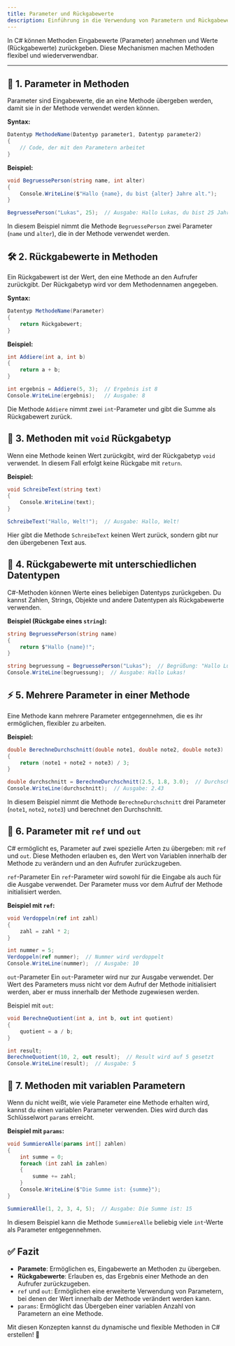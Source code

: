 ```yaml
---
title: Parameter und Rückgabewerte
description: Einführung in die Verwendung von Parametern und Rückgabewerten in C#-Methoden.
---
```


In C# können Methoden Eingabewerte (Parameter) annehmen und Werte (Rückgabewerte) zurückgeben. Diese Mechanismen machen Methoden flexibel und wiederverwendbar.

---

## 📝 **1. Parameter in Methoden**

Parameter sind Eingabewerte, die an eine Methode übergeben werden, damit sie in der Methode verwendet werden können.

**Syntax:**

```csharp
Datentyp MethodeName(Datentyp parameter1, Datentyp parameter2)
{
    // Code, der mit den Parametern arbeitet
}
```

**Beispiel:**

```csharp
void BegruessePerson(string name, int alter)
{
    Console.WriteLine($"Hallo {name}, du bist {alter} Jahre alt.");
}

BegruessePerson("Lukas", 25);  // Ausgabe: Hallo Lukas, du bist 25 Jahre alt.
```

In diesem Beispiel nimmt die Methode `BegruessePerson` zwei Parameter (`name` und `alter`), die in der Methode verwendet werden.

## 🛠️ 2. Rückgabewerte in Methoden
Ein Rückgabewert ist der Wert, den eine Methode an den Aufrufer zurückgibt. Der Rückgabetyp wird vor dem Methodennamen angegeben.

**Syntax:**

```csharp
Datentyp MethodeName(Parameter)
{
    return Rückgabewert;
}
```

**Beispiel:**

```csharp
int Addiere(int a, int b)
{
    return a + b;
}

int ergebnis = Addiere(5, 3);  // Ergebnis ist 8
Console.WriteLine(ergebnis);   // Ausgabe: 8
```

Die Methode `Addiere` nimmt zwei `int`-Parameter und gibt die Summe als Rückgabewert zurück.

## 🔄 3. Methoden mit `void` Rückgabetyp
Wenn eine Methode keinen Wert zurückgibt, wird der Rückgabetyp `void` verwendet. In diesem Fall erfolgt keine Rückgabe mit `return`.

**Beispiel:**

```csharp
void SchreibeText(string text)
{
    Console.WriteLine(text);
}

SchreibeText("Hallo, Welt!");  // Ausgabe: Hallo, Welt!
```

Hier gibt die Methode `SchreibeText` keinen Wert zurück, sondern gibt nur den übergebenen Text aus.

## 🔢 4. Rückgabewerte mit unterschiedlichen Datentypen
C#-Methoden können Werte eines beliebigen Datentyps zurückgeben. Du kannst Zahlen, Strings, Objekte und andere Datentypen als Rückgabewerte verwenden.

**Beispiel (Rückgabe eines `string`):**

```csharp
string BegruessePerson(string name)
{
    return $"Hallo {name}!";
}

string begruessung = BegruessePerson("Lukas");  // Begrüßung: "Hallo Lukas!"
Console.WriteLine(begruessung);  // Ausgabe: Hallo Lukas!
```

## ⚡ 5. Mehrere Parameter in einer Methode
Eine Methode kann mehrere Parameter entgegennehmen, die es ihr ermöglichen, flexibler zu arbeiten.

**Beispiel:**

```csharp
double BerechneDurchschnitt(double note1, double note2, double note3)
{
    return (note1 + note2 + note3) / 3;
}

double durchschnitt = BerechneDurchschnitt(2.5, 1.8, 3.0);  // Durchschnitt ist 2.43
Console.WriteLine(durchschnitt);  // Ausgabe: 2.43
```

In diesem Beispiel nimmt die Methode `BerechneDurchschnitt` drei Parameter (`note1`, `note2`, `note3`) und berechnet den Durchschnitt.

## 🔄 6. Parameter mit `ref` und `out`
C# ermöglicht es, Parameter auf zwei spezielle Arten zu übergeben: mit `ref` und `out`. Diese Methoden erlauben es, den Wert von Variablen innerhalb der Methode zu verändern und an den Aufrufer zurückzugeben.

`ref`-Parameter
Ein `ref`-Parameter wird sowohl für die Eingabe als auch für die Ausgabe verwendet. Der Parameter muss vor dem Aufruf der Methode initialisiert werden.

**Beispiel mit `ref`:**

```csharp
void Verdoppeln(ref int zahl)
{
    zahl = zahl * 2;
}

int nummer = 5;
Verdoppeln(ref nummer);  // Nummer wird verdoppelt
Console.WriteLine(nummer);  // Ausgabe: 10
```

`out`-Parameter
Ein `out`-Parameter wird nur zur Ausgabe verwendet. Der Wert des Parameters muss nicht vor dem Aufruf der Methode initialisiert werden, aber er muss innerhalb der Methode zugewiesen werden.

Beispiel mit `out`:

```csharp
void BerechneQuotient(int a, int b, out int quotient)
{
    quotient = a / b;
}

int result;
BerechneQuotient(10, 2, out result);  // Result wird auf 5 gesetzt
Console.WriteLine(result);  // Ausgabe: 5
```

## 🔄 7. Methoden mit variablen Parametern
Wenn du nicht weißt, wie viele Parameter eine Methode erhalten wird, kannst du einen variablen Parameter verwenden. Dies wird durch das Schlüsselwort `params` erreicht.

**Beispiel mit `params`:**

```csharp
void SummiereAlle(params int[] zahlen)
{
    int summe = 0;
    foreach (int zahl in zahlen)
    {
        summe += zahl;
    }
    Console.WriteLine($"Die Summe ist: {summe}");
}

SummiereAlle(1, 2, 3, 4, 5);  // Ausgabe: Die Summe ist: 15
```

In diesem Beispiel kann die Methode `SummiereAlle` beliebig viele `int`-Werte als Parameter entgegennehmen.

## ✅ Fazit
- **Paramete**: Ermöglichen es, Eingabewerte an Methoden zu übergeben.
- **Rückgabewerte**: Erlauben es, das Ergebnis einer Methode an den Aufrufer zurückzugeben.
- `ref` und `out`: Ermöglichen eine erweiterte Verwendung von Parametern, bei denen der Wert innerhalb der Methode verändert werden kann.
- `params`: Ermöglicht das Übergeben einer variablen Anzahl von Parametern an eine Methode.

Mit diesen Konzepten kannst du dynamische und flexible Methoden in C# erstellen! 🚀